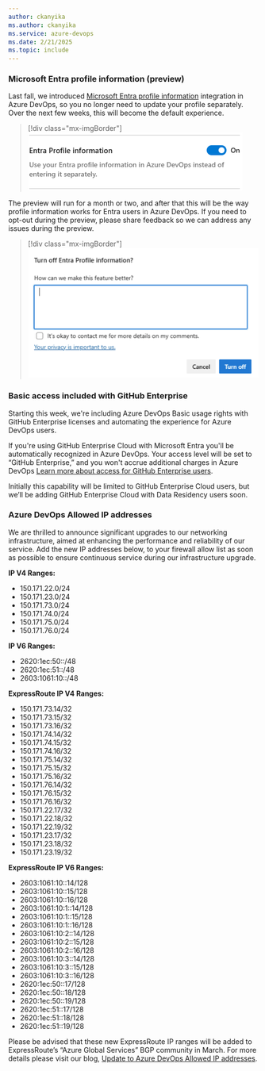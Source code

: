 ```yaml
---
author: ckanyika
ms.author: ckanyika
ms.service: azure-devops
ms.date: 2/21/2025
ms.topic: include
---
```


### Microsoft Entra profile information (preview)

Last fall, we introduced [Microsoft Entra profile information](/azure/devops/organizations/settings/set-your-preferences?view=azure-devops&tabs=preview-page) integration in Azure DevOps, so you no longer need to update your profile separately. Over the next few weeks, this will become the default experience. 

> [!div class="mx-imgBorder"]
> [![Screenshot of Entra profile information toggle.](../../media/252-general-01c.png "Screenshot of Entra profile information toggle")](../../media/252-general-01c.png#lightbox)

The preview will run for a month or two, and after that this will be the way profile information works for Entra users in Azure DevOps. If you need to opt-out during the preview, please share feedback so we can address any issues during the preview.

> [!div class="mx-imgBorder"]
> [![Screenshot of feedback box.](../../media/252-general-02.png "Screenshot of feedback box")](../../media/252-general-01.png#lightbox)

### Basic access included with GitHub Enterprise

Starting this week, we're including Azure DevOps Basic usage rights with GitHub Enterprise licenses and automating the experience for Azure DevOps users.

If you're using GitHub Enterprise Cloud with Microsoft Entra you'll be automatically recognized in Azure DevOps. Your access level will be set to “GitHub Enterprise,” and you won't accrue additional charges in Azure DevOps [Learn more about access for GitHub Enterprise users](https://learn.microsoft.com/azure/devops/organizations/accounts/faq-user-and-permissions-management?view=azure-devops#github-enterprise).

Initially this capability will be limited to GitHub Enterprise Cloud users, but we’ll be adding GitHub Enterprise Cloud with Data Residency users soon.

### Azure DevOps Allowed IP addresses

We are thrilled to announce significant upgrades to our networking infrastructure, aimed at enhancing the performance and reliability of our service. Add the new IP addresses below, to your firewall allow list as soon as possible to ensure continuous service during our infrastructure upgrade.

**IP V4 Ranges:**
* 150.171.22.0/24
* 150.171.23.0/24
* 150.171.73.0/24
* 150.171.74.0/24
* 150.171.75.0/24
* 150.171.76.0/24

**IP V6 Ranges:**
* 2620:1ec:50::/48
* 2620:1ec:51::/48
* 2603:1061:10::/48

**ExpressRoute IP V4 Ranges:**
* 150.171.73.14/32
* 150.171.73.15/32
* 150.171.73.16/32
* 150.171.74.14/32
* 150.171.74.15/32
* 150.171.74.16/32
* 150.171.75.14/32
* 150.171.75.15/32
* 150.171.75.16/32
* 150.171.76.14/32
* 150.171.76.15/32
* 150.171.76.16/32
* 150.171.22.17/32
* 150.171.22.18/32
* 150.171.22.19/32
* 150.171.23.17/32
* 150.171.23.18/32
* 150.171.23.19/32

**ExpressRoute IP V6 Ranges:**
* 2603:1061:10::14/128
* 2603:1061:10::15/128
* 2603:1061:10::16/128
* 2603:1061:10:1::14/128
* 2603:1061:10:1::15/128
* 2603:1061:10:1::16/128
* 2603:1061:10:2::14/128
* 2603:1061:10:2::15/128
* 2603:1061:10:2::16/128
* 2603:1061:10:3::14/128
* 2603:1061:10:3::15/128
* 2603:1061:10:3::16/128
* 2620:1ec:50::17/128
* 2620:1ec:50::18/128
* 2620:1ec:50::19/128
* 2620:1ec:51::17/128
* 2620:1ec:51::18/128
* 2620:1ec:51::19/128

Please be advised that these new ExpressRoute IP ranges will be added to ExpressRoute’s “Azure Global Services” BGP community in March.
For more details please visit our blog, [Update to Azure DevOps Allowed IP addresses](https://devblogs.microsoft.com/devops/update-to-ado-allowed-ip-addresses/).

 